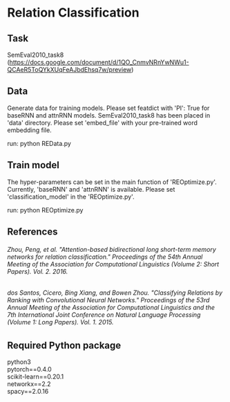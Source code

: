 # Relation Classification

## Task
SemEval2010_task8  
(https://docs.google.com/document/d/1QO_CnmvNRnYwNWu1-QCAeR5ToQYkXUqFeAJbdEhsq7w/preview)

## Data
Generate data for training models. Please set featdict with 'PI': True for baseRNN and attnRNN models.
SemEval2010_task8 has been placed in 'data' directory.
Please set 'embed_file' with your pre-trained word embedding file.


run: python REData.py

## Train model
The hyper-parameters can be set in the main function of 'REOptimize.py'.
Currently, 'baseRNN' and 'attnRNN' is available. Please set 'classification_model' in the 'REOptimize.py'.

run: python REOptimize.py


## References
###### Zhou, Peng, et al. "Attention-based bidirectional long short-term memory networks for relation classification." Proceedings of the 54th Annual Meeting of the Association for Computational Linguistics (Volume 2: Short Papers). Vol. 2. 2016.  
###### dos Santos, Cicero, Bing Xiang, and Bowen Zhou. "Classifying Relations by Ranking with Convolutional Neural Networks." Proceedings of the 53rd Annual Meeting of the Association for Computational Linguistics and the 7th International Joint Conference on Natural Language Processing (Volume 1: Long Papers). Vol. 1. 2015.  

## Required Python package
python3  
pytorch==0.4.0  
scikit-learn==0.20.1  
networkx==2.2  
spacy==2.0.16  
